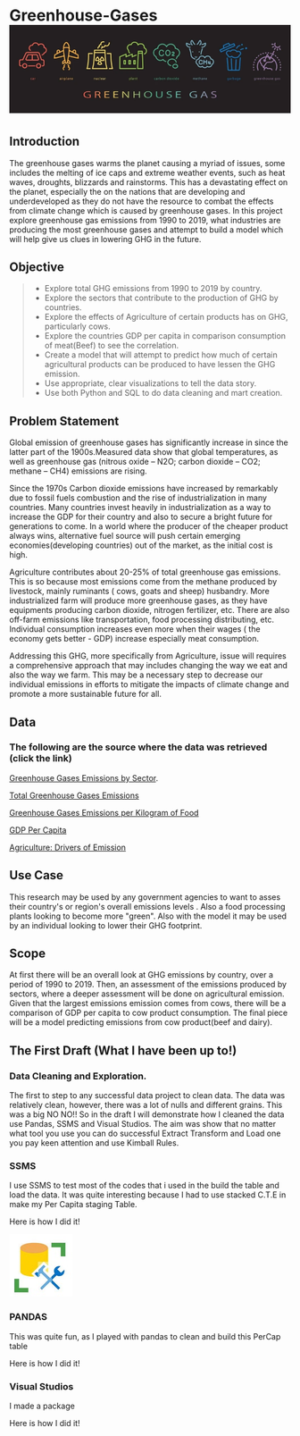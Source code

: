 # Greenhouse-Gases  ![GHG](/pics/GHG.png)
## Introduction
The greenhouse gases warms the planet causing a myriad of issues, some includes the  melting of  ice caps and extreme weather events, such as heat waves, droughts, blizzards and rainstorms.  This has a devastating effect on the planet, especially the on the nations that are developing and underdeveloped as they do not have the resource to combat the effects from climate change which is caused by greenhouse gases. In this project explore greenhouse gas emissions  from 1990 to 2019, what industries  are producing the most greenhouse gases and attempt to build a model which will help give us clues in lowering GHG in the future.  

## Objective 
> * Explore total GHG emissions from 1990 to 2019 by country.
> * Explore the sectors that contribute to the production of GHG by countries. 
> * Explore the effects of Agriculture of certain products has on GHG, particularly cows.
> * Explore the countries GDP per capita  in comparison consumption of meat(Beef) to see the correlation.
> * Create a model that will  attempt to predict how much of certain agricultural products can be produced to have lessen the GHG emission.
> * Use appropriate, clear visualizations to tell the data story. 
> * Use both Python and SQL to do data cleaning and mart creation.

## Problem Statement
Global emission of  greenhouse gases  has significantly increase in since the latter part of the 1900s.Measured data show that global temperatures, as well as greenhouse gas (nitrous oxide – N2O; carbon dioxide – CO2; methane – CH4) emissions are rising. 

Since the 1970s Carbon dioxide emissions have increased by remarkably due to fossil fuels combustion and the rise of industrialization in many countries. Many countries invest heavily in industrialization as a way to increase the GDP for their country and also to secure a bright future for generations to come. In a world  where the producer of the cheaper product always wins, alternative fuel source will push certain emerging economies(developing countries) out of the market, as the initial cost is high. 

Agriculture contributes about  20-25% of total greenhouse gas emissions. This is so because most emissions come from the methane produced by livestock,  mainly ruminants ( cows, goats and sheep) husbandry. More industrialized farm will produce more greenhouse gases, as they  have equipments producing carbon dioxide,  nitrogen fertilizer, etc. There are also off-farm emissions like transportation, food processing distributing, etc. Individual consumption increases even more when their wages ( the economy gets better - GDP) increase especially meat consumption. 

Addressing this GHG, more specifically from Agriculture, issue will  requires a comprehensive approach that may  includes changing the way we eat and also the way we farm. This may be a necessary step to decrease our individual emissions  in efforts to  mitigate the impacts of climate change and promote a more sustainable future for all.

## Data 
 ### The following are the source where the data was retrieved (click the link)

[Greenhouse Gases Emissions by Sector](https://ourworldindata.org/grapher/ghg-emissions-by-sector).

[Total Greenhouse Gases Emissions](https://ourworldindata.org/grapher/total-ghg-emissions)

[Greenhouse Gases Emissions per Kilogram of Food](https://ourworldindata.org/grapher/ghg-per-kg-poore)

[GDP Per Capita](https://ourworldindata.org/grapher/gdp-per-capita-worldbank)

[Agriculture: Drivers of Emission](https://www.climatewatchdata.org/sectors/agriculture?emissionType=203&filter=#drivers-of-emissions)

## Use Case 
 This research may be used by any government agencies to want to asses their country's or region's overall emissions levels . Also a food processing plants looking to become more "green". Also with the model it may be used by an individual  looking to lower their GHG footprint.

## Scope 
At first there will be an overall look at  GHG emissions by country, over a period of 1990 to 2019.  Then, an assessment of the emissions produced by sectors, where a deeper assessment will be done on agricultural emission. Given that the largest emissions emission comes from cows, there will be a comparison of GDP  per capita to cow product consumption. The final piece will be a model predicting emissions from cow product(beef and dairy).

## The First Draft (What I have been up to!)
### Data Cleaning and Exploration. 
The first to step to any successful data project to clean data. The data was relatively clean, however, there was a lot of nulls and different grains. This was a big NO NO!!
So in the draft I will demonstrate how I cleaned the data use Pandas, SSMS and Visual Studios. The aim was show that no matter what tool you use you can do successful Extract Transform and Load one you pay keen attention and use Kimball Rules.  

### SSMS
I use SSMS to test most of the codes that i used in the build the table and load the data. It was quite interesting because  I had to use stacked C.T.E in make my Per Capita staging Table. 

Here is how I did it! 

![SSMS Logo](/pics/ssms.jpg)

### PANDAS
This was quite fun, as I played with pandas to clean and build this PerCap table 

Here is how I did it!

### Visual Studios
I made a package 

Here is how I did it!



